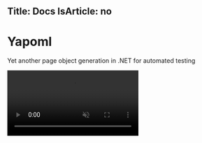 Title: Docs
IsArticle: no
---

<div class="px-4 py-5 my-5 text-center">
    <h1 class="display-5 fw-bold">Yapoml</h1>
    <div class="col-lg-6 mx-auto">
        <p class="lead mb-4">Yet another page object generation in .NET for automated testing</p>
    </div>
</div>

<div class="row py-3 justify-content-center">
    <video controls autoplay muted>
        <source src="img/Promo.mp4" type="video/mp4" />
        Sorry, your browser doesn't support embedded videos.
    </video>
</div>
